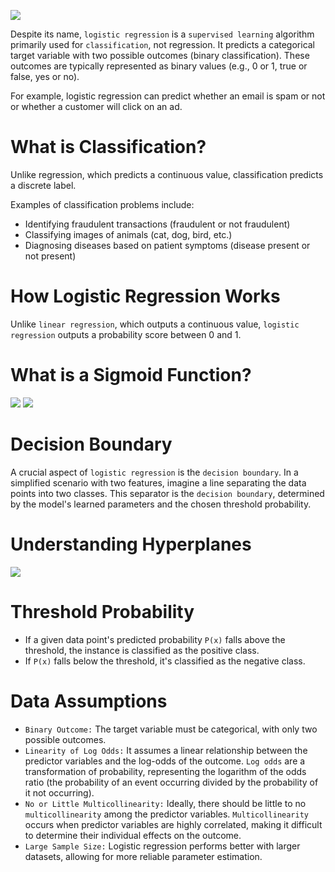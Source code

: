 ![](Pasted%20image%2020250821073914.png)

Despite its name, `logistic regression` is a `supervised learning` algorithm primarily used for `classification`, not regression. It predicts a categorical target variable with two possible outcomes (binary classification). These outcomes are typically represented as binary values (e.g., 0 or 1, true or false, yes or no).

For example, logistic regression can predict whether an email is spam or not or whether a customer will click on an ad.

# **What is Classification?**

Unlike regression, which predicts a continuous value, classification predicts a discrete label.

Examples of classification problems include:

- Identifying fraudulent transactions (fraudulent or not fraudulent)
- Classifying images of animals (cat, dog, bird, etc.)
- Diagnosing diseases based on patient symptoms (disease present or not present)

# **How Logistic Regression Works**

Unlike `linear regression`, which outputs a continuous value, `logistic regression` outputs a probability score between 0 and 1.

# **What is a Sigmoid Function?**

![](Pasted%20image%2020250821073924.png)
![](Pasted%20image%2020250821073937.png)
# **Decision Boundary**

A crucial aspect of `logistic regression` is the `decision boundary`. In a simplified scenario with two features, imagine a line separating the data points into two classes. This separator is the `decision boundary`, determined by the model's learned parameters and the chosen threshold probability.

# **Understanding Hyperplanes**

![](Pasted%20image%2020250821073957.png)

# **Threshold Probability**

- If a given data point's predicted probability `P(x)` falls above the threshold, the instance is classified as the positive class.
- If `P(x)` falls below the threshold, it's classified as the negative class.

# **Data Assumptions**

- `Binary Outcome:` The target variable must be categorical, with only two possible outcomes.
- `Linearity of Log Odds:` It assumes a linear relationship between the predictor variables and the log-odds of the outcome. `Log odds` are a transformation of probability, representing the logarithm of the odds ratio (the probability of an event occurring divided by the probability of it not occurring).
- `No or Little Multicollinearity:` Ideally, there should be little to no `multicollinearity` among the predictor variables. `Multicollinearity` occurs when predictor variables are highly correlated, making it difficult to determine their individual effects on the outcome.
- `Large Sample Size:` Logistic regression performs better with larger datasets, allowing for more reliable parameter estimation.